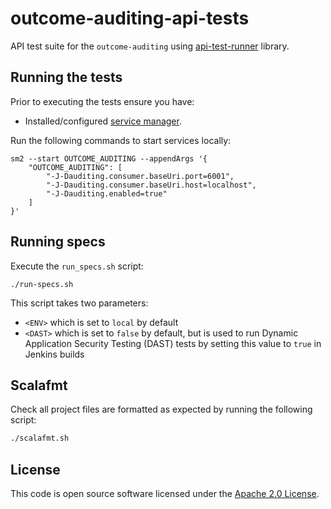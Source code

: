 # outcome-auditing-api-tests
API test suite for the `outcome-auditing` using [api-test-runner](https://github.com/hmrc/api-test-runner) library.  

## Running the tests

Prior to executing the tests ensure you have:
 - Installed/configured [service manager](https://github.com/hmrc/service-manager).  

Run the following commands to start services locally:

    sm2 --start OUTCOME_AUDITING --appendArgs '{
        "OUTCOME_AUDITING": [
            "-J-Dauditing.consumer.baseUri.port=6001",
            "-J-Dauditing.consumer.baseUri.host=localhost",
            "-J-Dauditing.enabled=true"
        ]
    }'

## Running specs

Execute the `run_specs.sh` script:

`./run-specs.sh`

This script takes two parameters:

- `<ENV>` which is set to `local` by default
- `<DAST>` which is set to `false` by default, but is used to run Dynamic Application Security Testing (DAST) tests by setting this value to `true` in Jenkins builds

## Scalafmt

Check all project files are formatted as expected by running the following script:

```bash
./scalafmt.sh
```

## License

This code is open source software licensed under the [Apache 2.0 License]("http://www.apache.org/licenses/LICENSE-2.0.html").
